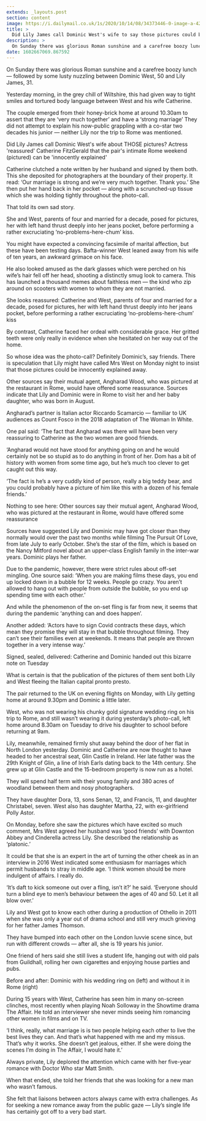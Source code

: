 ```yaml
--- 
extends: _layouts.post 
section: content 
image: https://i.dailymail.co.uk/1s/2020/10/14/08/34373446-0-image-a-42_1602661593589.jpg 
title: > 
  Did Lily James call Dominic West's wife to say those pictures could be innocently explained? 
description: > 
  On Sunday there was glorious Roman sunshine and a carefree boozy lunch — followed by some lusty nuzzling between Dominic West, 50 and Lily James, 31.Did Lily James call Dominic West's wife about THOSE pictures?There is speculation that Lily might have called Mrs West on Monday night to insist that those pictures could be innocently explained away.Sources indicate that Lily and Dominic were in Rome to visit her and her baby daughter, who was born in August.Dominic and Catherine are now thought to have headed to her ancestral seat, Glin Castle in Ireland. 
date: 1602667069.867592 
--- 
```

On Sunday there was glorious Roman sunshine and a carefree boozy lunch — followed by some lusty nuzzling between Dominic West, 50 and Lily James, 31.

Yesterday morning, in the grey chill of Wiltshire, this had given way to tight smiles and tortured body language between West and his wife Catherine.

The couple emerged from their honey-brick home at around 10.30am to assert that they are ‘very much together’ and have a ‘strong marriage’ They did not attempt to explain his now-public grappling with a co-star two decades his junior — neither Lily nor the trip to Rome was mentioned.

Did Lily James call Dominic West's wife about THOSE pictures? Actress 'reassured' Catherine FitzGerald that the pair's intimate Rome weekend (pictured) can be 'innocently explained'

Catherine clutched a note written by her husband and signed by them both. This she deposited for photographers at the boundary of their property. It read: ‘Our marriage is strong and we’re very much together. Thank you.’ She then put her hand back in her pocket — along with a scrunched-up tissue which she was holding tightly throughout the photo-call.

That told its own sad story.

She and West, parents of four and married for a decade, posed for pictures, her with left hand thrust deeply into her jeans pocket, before performing a rather excruciating ‘no-problems-here-chum’ kiss.

You might have expected a convincing facsimile of marital affection, but these have been testing days. Bafta-winner West leaned away from his wife of ten years, an awkward grimace on his face.

He also looked amused as the dark glasses which were perched on his wife’s hair fell off her head, shooting a distinctly smug look to camera. This has launched a thousand memes about faithless men — the kind who zip around on scooters with women to whom they are not married.

She looks reassured: Catherine and West, parents of four and married for a decade, posed for pictures, her with left hand thrust deeply into her jeans pocket, before performing a rather excruciating ‘no-problems-here-chum’ kiss

By contrast, Catherine faced her ordeal with considerable grace. Her gritted teeth were only really in evidence when she hesitated on her way out of the home.

So whose idea was the photo-call? Definitely Dominic’s, say friends. There is speculation that Lily might have called Mrs West on Monday night to insist that those pictures could be innocently explained away.

Other sources say their mutual agent, Angharad Wood, who was pictured at the restaurant in Rome, would have offered some reassurance. Sources indicate that Lily and Dominic were in Rome to visit her and her baby daughter, who was born in August.

Angharad’s partner is Italian actor Riccardo Scamarcio — familiar to UK audiences as Count Fosco in the 2018 adaptation of The Woman In White.

One pal said: ‘The fact that Angharad was there will have been very reassuring to Catherine as the two women are good friends.

‘Angharad would not have stood for anything going on and he would certainly not be so stupid as to do anything in front of her. Dom has a bit of history with women from some time ago, but he’s much too clever to get caught out this way.

‘The fact is he’s a very cuddly kind of person, really a big teddy bear, and you could probably have a picture of him like this with a dozen of his female friends.’

Nothing to see here: Other sources say their mutual agent, Angharad Wood, who was pictured at the restaurant in Rome, would have offered some reassurance

Sources have suggested Lily and Dominic may have got closer than they normally would over the past two months while filming The Pursuit Of Love, from late July to early October. She’s the star of the film, which is based on the Nancy Mitford novel about an upper-class English family in the inter-war years. Dominic plays her father.

Due to the pandemic, however, there were strict rules about off-set mingling. One source said: ‘When you are making films these days, you end up locked down in a bubble for 12 weeks. People go crazy. You aren’t allowed to hang out with people from outside the bubble, so you end up spending time with each other.’

And while the phenomenon of the on-set fling is far from new, it seems that during the pandemic ‘anything can and does happen’.

Another added: ‘Actors have to sign Covid contracts these days, which mean they promise they will stay in that bubble throughout filming. They can’t see their families even at weekends. It means that people are thrown together in a very intense way.’

Signed, sealed, delivered: Catherine and Dominic handed out this bizarre note on Tuesday

What is certain is that the publication of the pictures of them sent both Lily and West fleeing the Italian capital pronto presto.

The pair returned to the UK on evening flights on Monday, with Lily getting home at around 9.30pm and Dominic a little later.

West, who was not wearing his chunky gold signature wedding ring on his trip to Rome, and still wasn’t wearing it during yesterday’s photo-call, left home around 8.30am on Tuesday to drive his daughter to school before returning at 9am.

Lily, meanwhile, remained firmly shut away behind the door of her flat in North London yesterday. Dominic and Catherine are now thought to have headed to her ancestral seat, Glin Castle in Ireland. Her late father was the 29th Knight of Glin, a line of Irish Earls dating back to the 14th century. She grew up at Glin Castle and the 15-bedroom property is now run as a hotel.

They will spend half term with their young family and 380 acres of woodland between them and nosy photographers.

They have daughter Dora, 13, sons Senan, 12, and Francis, 11, and daughter Christabel, seven. West also has daughter Martha, 22, with ex-girlfriend Polly Astor.

On Monday, before she saw the pictures which have excited so much comment, Mrs West agreed her husband was ‘good friends’ with Downton Abbey and Cinderella actress Lily. She described the relationship as ‘platonic.’

It could be that she is an expert in the art of turning the other cheek as in an interview in 2016 West indicated some enthusiasm for marriages which permit husbands to stray in middle age. ‘I think women should be more indulgent of affairs. I really do.

‘It’s daft to kick someone out over a fling, isn’t it?’ he said. ‘Everyone should turn a blind eye to men’s behaviour between the ages of 40 and 50. Let it all blow over.’

Lily and West got to know each other during a production of Othello in 2011 when she was only a year out of drama school and still very much grieving for her father James Thomson.

They have bumped into each other on the London luvvie scene since, but run with different crowds — after all, she is 19 years his junior.

One friend of hers said she still lives a student life, hanging out with old pals from Guildhall, rolling her own cigarettes and enjoying house parties and pubs.

Before and after: Dominic with his wedding ring on (left) and without it in Rome (right)

During 15 years with West, Catherine has seen him in many on-screen clinches, most recently when playing Noah Solloway in the Showtime drama The Affair. He told an interviewer she never minds seeing him romancing other women in films and on TV.

‘I think, really, what marriage is is two people helping each other to live the best lives they can. And that’s what happened with me and my missus. That’s why it works. She doesn’t get jealous, either. If she were doing the scenes I’m doing in The Affair, I would hate it.’

Always private, Lily deplored the attention which came with her five-year romance with Doctor Who star Matt Smith.

When that ended, she told her friends that she was looking for a new man who wasn’t famous.

She felt that liaisons between actors always came with extra challenges. As for seeking a new romance away from the public gaze — Lily’s single life has certainly got off to a very bad start.